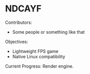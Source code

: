 # NDCAYF

Contributors:
- Some people or something like that

Objectives:
- Lightweight FPS game
- Native Linux compatibility

Current Progress:
Render engine.
